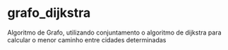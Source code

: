 # grafo_dijkstra
Algoritmo de Grafo, utilizando conjuntamento o algoritmo de dijkstra para calcular o menor caminho entre cidades determinadas
